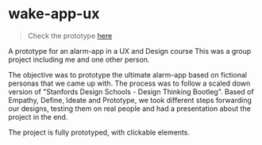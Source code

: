 # wake-app-ux

> Check the prototype [here](https://www.figma.com/proto/TIDaVWbOQ5jXH6io3rS39i/Appen?node-id=1%3A3&viewport=457%2C373%2C0.11368618905544281&scaling=scale-down&page-id=0%3A1)

A prototype for an alarm-app in a UX and Design course
This was a group project including me and one other person.

The objective was to prototype the ultimate alarm-app based on fictional personas that we came up with. 
The process was to follow a scaled down version of "Stanfords Design Schools - Design Thinking Bootleg".
Based of Empathy, Define, Ideate and Prototype, we took different steps forwarding our designs, testing them on real people and had a presentation about the project in the end.

The project is fully prototyped, with clickable elements.
